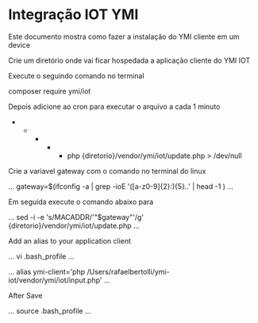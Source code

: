 # Integração IOT YMI

Este documento mostra como fazer a instalação do YMI cliente em um device

Crie um diretório onde vai ficar hospedada a aplicação cliente do YMI IOT

Execute o seguindo comando no terminal

composer require ymi/iot


Depois adicione ao cron para executar o arquivo a cada 1 minuto

* * * * * php {diretorio}/vendor/ymi/iot/update.php > /dev/null

Crie a variavel gateway com o comando no terminal do linux

...
 gateway=$(ifconfig -a | grep -ioE '([a-z0-9]{2}:){5}..' | head -1 )
...

Em seguida execute o comando abaixo para 

...
 sed -i -e 's/MACADDR/'"$gateway"'/g' {diretorio}/vendor/ymi/iot/update.php
...

Add an alias to your application client

...
 vi .bash_profile
...

...
alias ymi-client='php /Users/rafaelbertolli/ymi-iot/vendor/ymi/iot/input.php'
...

After Save

...
 source .bash_profile
...








